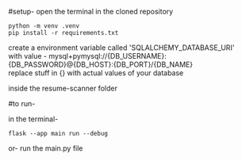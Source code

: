 #setup- open the terminal in the cloned repository

```python -m venv .venv```  
```pip install -r requirements.txt```  

create a environment variable called 'SQLALCHEMY_DATABASE_URI'  
with value - mysql+pymysql://{DB_USERNAME}:{DB_PASSWORD}@{DB_HOST}:{DB_PORT}/{DB_NAME}  
replace stuff in {} with actual values of your database  

inside the resume-scanner folder

#to run-  

in the terminal-  

```flask --app main run --debug```
  
or- run the main.py file
